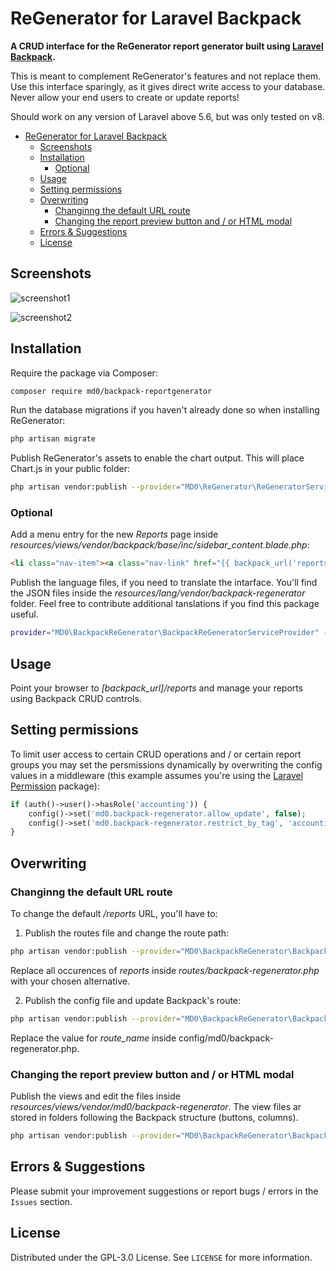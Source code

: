 ReGenerator for Laravel Backpack
===
**A CRUD interface for the ReGenerator report generator built using [Laravel Backpack](https://github.com/Laravel-Backpack).**

This is meant to complement ReGenerator's features and not replace them. 
Use this interface sparingly, as it gives direct write access to your database. Never allow your end users to create or update reports!

Should work on any version of Laravel above 5.6, but was only tested on v8.

- [ReGenerator for Laravel Backpack](#regenerator-for-laravel-backpack)
	- [Screenshots](#screenshots)
	- [Installation](#installation)
		- [Optional](#optional)
	- [Usage](#usage)
	- [Setting permissions](#setting-permissions)
	- [Overwriting](#overwriting)
		- [Changinng the default URL route](#changinng-the-default-url-route)
		- [Changing the report preview button and / or HTML modal](#changing-the-report-preview-button-and--or-html-modal)
	- [Errors & Suggestions](#errors--suggestions)
	- [License](#license)

## Screenshots
![screenshot1](https://user-images.githubusercontent.com/17587578/122626018-bc7c0d00-d0b0-11eb-933a-ded154ac07f0.png)

![screenshot2](https://user-images.githubusercontent.com/17587578/122625981-99e9f400-d0b0-11eb-85ac-b78477801c18.png)

## Installation
Require the package via Composer:
```bash
composer require md0/backpack-reportgenerator
```
Run the database migrations if you haven't already done so when installing ReGenerator:
```bash   
php artisan migrate
```
Publish ReGenerator's assets to enable the chart output. This will place Chart.js in your public folder:
```bash
php artisan vendor:publish --provider="MD0\ReGenerator\ReGeneratorServiceProvider" --tag="assets"
```
### Optional
Add a menu entry for the new *Reports* page inside *resources/views/vendor/backpack/base/inc/sidebar_content.blade.php*:
```html
<li class="nav-item"><a class="nav-link" href="{{ backpack_url('reports') }}"><i class="nav-icon la la-file-invoice"></i>{{ __('Reports') }}</a></li>
```
Publish the language files, if  you need to translate the intarface. You'll find the JSON files inside the *resources/lang/vendor/backpack-regenerator* folder. Feel free to contribute additional tanslations if you find this package useful.
```bash
provider="MD0\BackpackReGenerator\BackpackReGeneratorServiceProvider" --tag="lang"
```
## Usage
Point your browser to *[backpack_url]/reports* and manage your reports using Backpack CRUD controls.
## Setting permissions
To limit user access to certain CRUD operations and / or certain report groups you may set the persmissions dynamically by overwriting the config values in a middleware (this example assumes you're using the [Laravel Permission](https://github.com/spatie/laravel-permission) package):
```php
if (auth()->user()->hasRole('accounting')) {
	config()->set('md0.backpack-regenerator.allow_update', false);
	config()->set('md0.backpack-regenerator.restrict_by_tag', 'accounting');
}
```
## Overwriting
### Changinng the default URL route
To change the default */reports* URL, you'll have to:
1. Publish the routes file and change the route path:
```bash
php artisan vendor:publish --provider="MD0\BackpackReGenerator\BackpackReGeneratorServiceProvider" --tag="routes"
```
Replace all occurences of *reports* inside *routes/backpack-regenerator.php* with your chosen alternative.

2. Publish the config file and update Backpack's route:
```bash
php artisan vendor:publish --provider="MD0\BackpackReGenerator\BackpackReGeneratorServiceProvider" --tag="config"
```
Replace the value for *route_name* inside config/md0/backpack-regenerator.php.
### Changing the report preview button and / or HTML modal
Publish the views and edit the files inside *resources/views/vendor/md0/backpack-regenerator*. The view files ar stored in folders following the Backpack structure (buttons, columns).
```bash
php artisan vendor:publish --provider="MD0\BackpackReGenerator\BackpackReGeneratorServiceProvider" --tag="views"
```
## Errors & Suggestions
Please submit your improvement suggestions or report bugs / errors in the `Issues` section.
## License
Distributed under the GPL-3.0 License. See `LICENSE` for more information.
